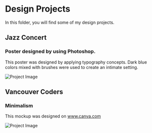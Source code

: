 # Design Projects

In this folder, you will find some of my design projects.

## Jazz Concert
### Poster designed by using Photoshop.

This poster was designed by applying typography concepts. 
Dark blue colors mixed with brushes were used to create an intimate setting.

![Project Image](https://github.com/MarianaSouza/JazzConcert_Poster_Photoshop/blob/master/jazzPoster2.PNG)


## Vancouver Coders
### Minimalism

This mockup was designed on www.canva.com

![Project Image](https://github.com/MarianaSouza/JazzConcert_Poster_Photoshop/blob/master/jazzPoster2.PNG)
